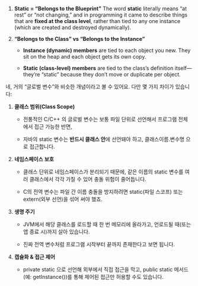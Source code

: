 1. **Static = “Belongs to the Blueprint”**
The word **static** literally means “at rest” or “not changing,” and in programming it came to describe things that are **fixed at the class level**, rather than tied to any one instance (which are created and destroyed dynamically).
2. **“Belongs to the Class” vs “Belongs to the Instance”**
    
    - **Instance (dynamic) members** are tied to each object you new. They sit on the heap and each object gets its own copy.
        
    - **Static (class-level) members** are tied to the class’s definition itself—they’re “static” because they don’t move or duplicate per object.

네, 거의 “글로벌 변수”와 비슷한 개념이라고 볼 수 있어요. 다만 몇 가지 차이가 있습니다:

1. **클래스 범위(Class Scope)**
    
    - 전통적인 C/C++ 의 글로벌 변수는 보통 파일 단위로 선언해서 프로그램 전체에서 접근 가능한 반면,
        
    - 자바의 static 변수는 **반드시 클래스 안**에 선언돼야 하고, 클래스이름.변수명 으로 접근합니다.
2. **네임스페이스 보호**
    
    - 클래스 단위로 네임스페이스가 분리되기 때문에, 같은 이름의 static 변수를 여러 클래스에서 각각 가질 수 있어 충돌 위험이 줄어듭니다.
        
    - C의 전역 변수는 파일 간 이름 충돌을 방지하려면 static(파일 스코프) 또는 extern(외부 선언)을 섞어 써야 했죠.
        
    
3. **생명 주기**
    
    - JVM에서 해당 클래스를 로드할 때 한 번 메모리에 올라가고, 언로드될 때(또는 앱 종료 시)까지 살아 있습니다.
        
    - 진짜 전역 변수처럼 프로그램 시작부터 끝까지 존재한다고 보면 됩니다.
        
    
4. **캡슐화 & 접근 제어**
    
    - private static 으로 선언해 외부에서 직접 접근을 막고, public static 메서드(예: getInstance())를 통해 제어된 접근만 허용할 수도 있습니다.